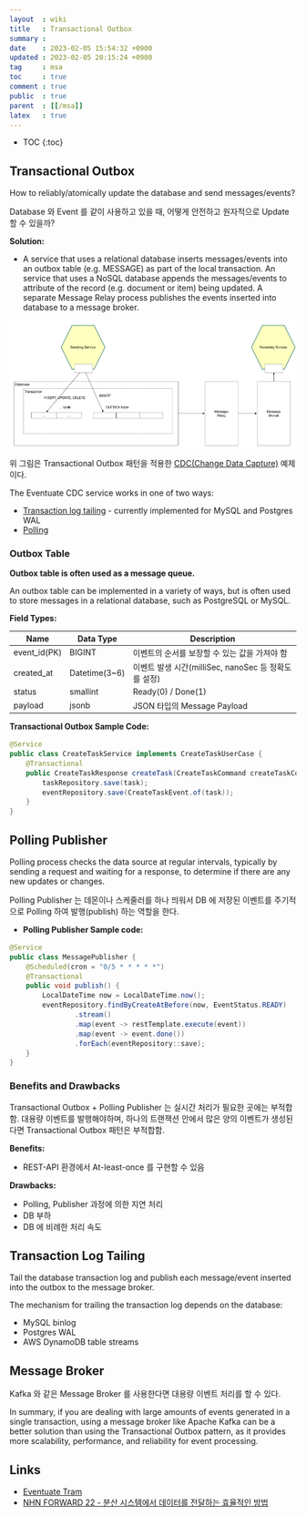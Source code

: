 ```yaml
---
layout  : wiki
title   : Transactional Outbox
summary : 
date    : 2023-02-05 15:54:32 +0900
updated : 2023-02-05 20:15:24 +0900
tag     : msa
toc     : true
comment : true
public  : true
parent  : [[/msa]]
latex   : true
---
```

* TOC
{:toc}

## Transactional Outbox

How to reliably/atomically update the database and send messages/events?

Database 와 Event 를 같이 사용하고 있을 때, 어떻게 안전하고 원자적으로 Update 할 수 있을까?

__Solution:__
- A service that uses a relational database inserts messages/events into an outbox table (e.g. MESSAGE) as part of the local transaction. An service that uses a NoSQL database appends the messages/events to attribute of the record (e.g. document or item) being updated. A separate Message Relay process publishes the events inserted into database to a message broker.

![](/resource/wiki/msa-outbox/outbox.png)

위 그림은 Transactional Outbox 패턴을 적용한 [CDC(Change Data Capture)](https://baekjungho.github.io/wiki/msa/msa-stream-processing/#change-data-capture) 예제이다.

The Eventuate CDC service works in one of two ways:
- [Transaction log tailing](https://microservices.io/patterns/data/transactional-outbox.html) - currently implemented for MySQL and Postgres WAL
- [Polling](https://microservices.io/patterns/data/polling-publisher.html)

### Outbox Table

__Outbox table is often used as a message queue.__

An outbox table can be implemented in a variety of ways, but is often used to store messages in a relational database, such as PostgreSQL or MySQL.

__Field Types:__

| Name         | Data Type  | Description                            |
|--------------|------------|----------------------------------------|
| event_id(PK) | BIGINT | 이벤트의 순서를 보장할 수 있는 값을 가져야 함             |
| created_at   | Datetime(3~6) | 이벤트 발생 시간(milliSec, nanoSec 등 정확도를 설정) |
| status       | smallint | Ready(0) / Done(1)                     |
| payload      | jsonb | JSON 타입의 Message Payload               |


__Transactional Outbox Sample Code:__

```java
@Service
public class CreateTaskService implements CreateTaskUserCase {
    @Transactional
    public CreateTaskResponse createTask(CreateTaskCommand createTaskCommand) {
        taskRepository.save(task);
        eventRepository.save(CreateTaskEvent.of(task));
    }
}
```

## Polling Publisher

Polling process checks the data source at regular intervals, typically by sending a request and waiting for a response, to determine if there are any new updates or changes.

Polling Publisher 는 데몬이나 스케줄러를 하나 띄워서 DB 에 저장된 이벤트를 주기적으로 Polling 하여 발행(publish) 하는 역할을 한다.

- __Polling Publisher Sample code:__

```java
@Service
public class MessagePublisher {
    @Scheduled(cron = "0/5 * * * * *")
    @Transactional
    public void publish() {
        LocalDateTime now = LocalDateTime.now();
        eventRepository.findByCreateAtBefore(now, EventStatus.READY)
                .stream()
                .map(event -> restTemplate.execute(event))
                .map(event -> event.done())
                .forEach(eventRepository::save);
    }
}
```

### Benefits and Drawbacks

Transactional Outbox + Polling Publisher 는 실시간 처리가 필요한 곳에는 부적합함. 대용량 이벤트를 발행해야하며, 하나의 트랜잭션 안에서 많은 양의 이벤트가 생성된다면 Transactional Outbox 패턴은 부적합함. 

__Benefits:__
- REST-API 환경에서 At-least-once 를 구현할 수 있음

__Drawbacks:__
- Polling, Publisher 과정에 의한 지연 처리
- DB 부하
- DB 에 비례한 처리 속도

## Transaction Log Tailing

Tail the database transaction log and publish each message/event inserted into the outbox to the message broker.

The mechanism for trailing the transaction log depends on the database:
- MySQL binlog
- Postgres WAL
- AWS DynamoDB table streams

## Message Broker

Kafka 와 같은 Message Broker 를 사용한다면 대용량 이벤트 처리를 할 수 있다.

In summary, if you are dealing with large amounts of events generated in a single transaction, using a message broker like Apache Kafka can be a better solution than using the Transactional Outbox pattern, as it provides more scalability, performance, and reliability for event processing.

## Links

- [Eventuate Tram](https://github.com/eventuate-tram/eventuate-tram-core)
- [NHN FORWARD 22 - 분산 시스템에서 데이터를 전달하는 효율적인 방법]()
